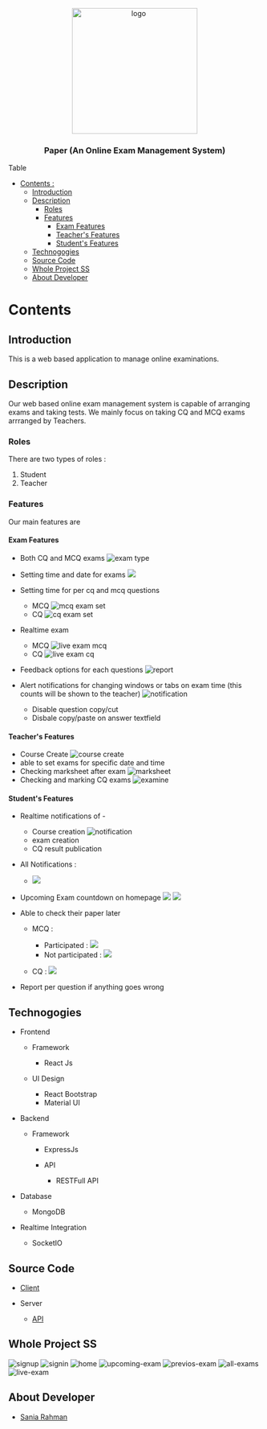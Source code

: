 <p align="center">
<img align="center" alt="logo" width="250" src='assets/logo/logo.png'>
<h3 align="center">Paper (An Online Exam Management System)</h3>
</p>

Table

- [Contents :](#table-)
  - [Introduction](#introduction)
  - [Description](#description)
    - [Roles](#roles)
    - [Features](#features)
      - [Exam Features](#exam-features)
      - [Teacher's Features](#teachers-features)
      - [Student's Features](#students-features)
  - [Technogogies](#technogogies)
  - [Source Code](#source-code)
  - [Whole Project SS](#whole-project-ss)
  - [About Developer](#about-developer)


# Contents

## Introduction

This is a web based application to manage online examinations.

## Description

Our web based online exam management system is capable of arranging exams and taking tests. We mainly focus on taking CQ and MCQ exams arrranged by Teachers.

### Roles

There are two types of roles :

1. Student
2. Teacher

### Features

Our main features are

#### Exam Features

- Both CQ and MCQ exams
  ![exam type](assets/ss/teacher/exam-create.png)
- Setting time and date for exams
  ![](assets/ss/teacher/set-exam.png)
- Setting time for per cq and mcq questions

  - MCQ
    ![mcq exam set](assets/ss/teacher/mcq-create.png)
  - CQ
    ![cq exam set](assets/ss/teacher/cq-create.png)

- Realtime exam

  - MCQ
    ![live exam mcq](assets/ss/studnt/live-exam-mcq.png)
  - CQ
    ![live exam cq](assets/ss/studnt/live-exam-cq.png)

- Feedback options for each questions
  ![report](assets/ss/studnt/report-question.png)
- Alert notifications for changing windows or tabs on exam time (this counts will be shown to the teacher)
  ![notification](assets/ss/studnt/tab-chnage-alert.png)
  - Disable question copy/cut
  - Disbale copy/paste on answer textfield

#### Teacher's Features

- Course Create
  ![course create](assets/ss/teacher/course-create.png)
- able to set exams for specific date and time
- Checking marksheet after exam
  ![marksheet](assets/ss/teacher/marksheet.png)
- Checking and marking CQ exams
  ![examine](assets/ss/teacher/examine-cq2.png)

#### Student's Features

- Realtime notifications of -
  - Course creation
    ![notification](assets/ss/studnt/course-create-notification-realtime.png)
  - exam creation
  - CQ result publication
- All Notifications :
  - ![](assets/ss/studnt/notifications.png)
- Upcoming Exam countdown on homepage
  ![](assets/ss/upcoming-exam-countdown.png)
  ![](assets/ss/exam-running.png)
- Able to check their paper later

  - MCQ :

    - Participated :
      ![](assets/ss/studnt/previos-exam.png)
    - Not participated :
      ![](assets/ss/studnt/previous-exam-non-participate.png)

  - CQ :
    ![](assets/ss/studnt/previous%20cq.png)

- Report per question if anything goes wrong

## Technogogies

- Frontend

  - Framework

    - React Js

  - UI Design

    - React Bootstrap
    - Material UI

- Backend

  - Framework

    - ExpressJs

    - API
      - RESTFull API

- Database

  - MongoDB

- Realtime Integration
  - SocketIO

## Source Code

- [Client](client/)

- Server
  - [API](server/)

## Whole Project SS

![signup](assets/ss/signup.png)
![signin](assets/ss/signin.png)
![home](assets/ss/home.png)
![upcoming-exam](assets/ss/studnt/upcoming-exam.png)
![previos-exam](assets/ss/studnt/previos-exam.png)
![all-exams](assets/ss/teacher/all-exams.png)
![live-exam](assets/ss/live-exam.png)

## About Developer

- [Sania Rahman](https://github.com/sania51)
